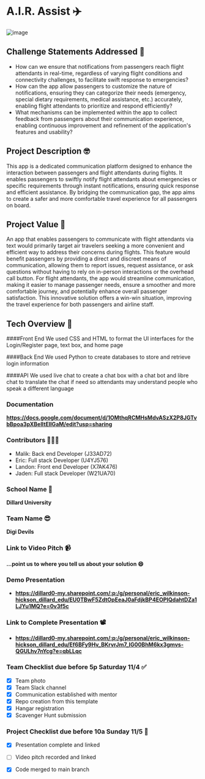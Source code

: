 # A.I.R. Assist ✈️
![image](https://github.com/AATechCulture/Digi-Devils-Dillard-University-/assets/118021478/f5bd5c4e-52cb-4924-853e-0dc3ec21e685)

## Challenge Statements Addressed 🧐
- How can we ensure that notifications from passengers reach flight attendants in real-time, regardless
of varying flight conditions and connectivity challenges, to facilitate swift response to emergencies?
- How can the app allow passengers to customize the nature of notifications, ensuring they can categorize
their needs (emergency, special dietary requirements, medical assistance, etc.) accurately, enabling flight
attendants to prioritize and respond efficiently?
- What mechanisms can be implemented within the app to collect feedback from passengers about their
communication experience, enabling continuous improvement and refinement of the application's features and usability?

## Project Description 🤓
This app is a dedicated communication platform designed to enhance the interaction between passengers 
and flight attendants during flights. It enables passengers to swiftly notify flight attendants about 
emergencies or specific requirements through instant notifications, ensuring quick response and 
efficient assistance. By bridging the communication gap, the app aims to create a safer and more 
comfortable travel experience for all passengers on board.

## Project Value 🤑
An app that enables passengers to communicate with flight attendants via text would primarily target air travelers seeking a more convenient and efficient way to address their concerns during flights. This feature would benefit passengers by providing a direct and discreet means of communication, allowing them to report issues, request assistance, or ask questions without having to rely on in-person interactions or the overhead call button. For flight attendants, the app would streamline communication, making it easier to manage passenger needs, ensure a smoother and more comfortable journey, and potentially enhance overall passenger satisfaction. This innovative solution offers a win-win situation, 
improving the travel experience for both passengers and airline staff.

## Tech Overview 🤖
####Front End
We used CSS and HTML to format the UI interfaces for the Login/Register page, text box, and home page

####Back End
We used Python to create databases to store and retrieve login information

####API
We used live chat to create a chat box with a chat bot and libre chat to translate the chat if need so attendants may understand people who speak a different language

### Documentation
**https://docs.google.com/document/d/1OMthqRCMHsMdvASzX2P8JGTvbBpoa3pXBeIItEIlGaM/edit?usp=sharing**

### Contributors 🙋🏾‍♂️
+ Malik: Back end Developer (J33AD72)
+ Eric: Full stack Developer (U4YJ576)
+ Landon: Front end Developer (X7AK476)
+ Jaden: Full stack Developer (W21UA70)

### School Name  🏢
**Dillard University**

### Team Name 😎
**Digi Devils**

### Link to Video Pitch 📹
**...point us to where you tell us about your solution 😄**

### Demo Presentation
+ **https://dillard0-my.sharepoint.com/:p:/g/personal/eric_wilkinson-hickson_dillard_edu/EU0TBwF5ZdtOpEeaJ0aFdjkBP4EOPIQdahtDZa1LJYu1MQ?e=0v3f5c**
### Link to Complete Presentation 📽
+ **https://dillard0-my.sharepoint.com/:p:/g/personal/eric_wilkinson-hickson_dillard_edu/Ef6BFy9Hv_BKrvrJm7_IG00BhM6kx3gmvs-QGULhv7nYcg?e=qbLLqc**

### Team Checklist due before 5p Saturday 11/4 ✅
- [x] Team photo
- [x] Team Slack channel
- [x] Communication established with mentor
- [x] Repo creation from this template
- [x] Hangar registration
- [x] Scavenger Hunt submission

### Project Checklist due before 10a Sunday 11/5 🏁
- [x] Presentation complete and linked
- [ ] Video pitch recorded and linked
- [x] Code merged to main branch


